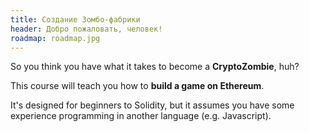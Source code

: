 ```yaml
---
title: Создание Зомбо-фабрики
header: Добро пожаловать, человек!
roadmap: roadmap.jpg
---
```

So you think you have what it takes to become a **CryptoZombie**, huh?

This course will teach you how to **build a game on Ethereum**.

It's designed for beginners to Solidity, but it assumes you have some experience programming in another language (e.g. Javascript).